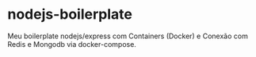 # nodejs-boilerplate
Meu boilerplate nodejs/express com Containers (Docker) e Conexão com Redis e Mongodb via docker-compose.

